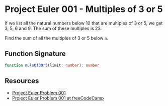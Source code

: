 # Project Euler 001 - Multiples of 3 or 5

If we list all the natural numbers below 10 that are multiples of 3 or 5, we
get 3, 5, 6 and 9. The sum of these multiples is 23.

Find the sum of all the multiples of 3 or 5 below `n`.

## Function Signature

```typescript
function mulsOf3Or5(limit: number): number
```

## Resources

- [Project Euler Problem 001][0]
- [Project Euler Problem 001 at freeCodeCamp][1]

[0]: https://projecteuler.net/problem=1
[1]: https://www.freecodecamp.org/learn/coding-interview-prep/project-euler/problem-1-multiples-of-3-and-5
